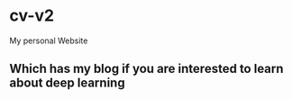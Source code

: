# cv-v2
 My personal Website
## Which has my blog if you are interested to learn about deep learning 
